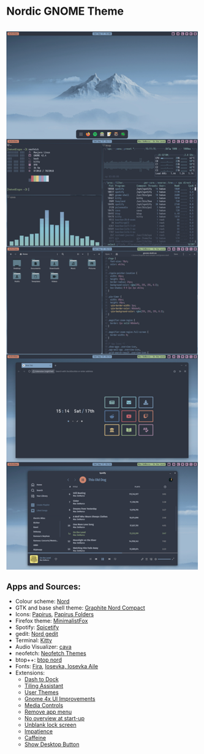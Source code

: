 # Nordic GNOME Theme

<br/>

<img src="screenshots/screenshot-dots.png" width="500px">

<br/>

## Apps and Sources:
- Colour scheme: [Nord](https://github.com/arcticicestudio/nord)
- GTK and base shell theme: [Graphite Nord Compact](https://github.com/vinceliuice/Graphite-gtk-theme)
- Icons: [Papirus](https://github.com/PapirusDevelopmentTeam/papirus-icon-theme), [Papirus Folders](https://github.com/PapirusDevelopmentTeam/papirus-folders)
- Firefox theme: [MinimalistFox](https://github.com/canbeardig/MinimalistFox)
- Spotify: [Spicetify](https://github.com/spicetify)
- gedit: [Nord gedit](https://github.com/arcticicestudio/nord-gedit)
- Terminal: [Kitty](https://github.com/kovidgoyal/kitty)
- Audio Visualizer: [cava](https://github.com/karlstav/cava)
- neofetch: [Neofetch Themes](https://github.com/chick2d/neofetch-themes/)
- btop++: [btop nord](https://github.com/aristocratos/btop)
- Fonts: [Fira](https://github.com/mozilla/Fira), [Iosevka, Iosevka Aile](https://github.com/be5invis/Iosevka)
- Extensions:
  - [Dash to Dock](https://extensions.gnome.org/extension/307/dash-to-dock/)
  - [Tiling Assistant](https://extensions.gnome.org/extension/3733/tiling-assistant/)
  - [User Themes](https://extensions.gnome.org/extension/19/user-themes/)
  - [Gnome 4x UI Improvements](https://extensions.gnome.org/extension/4158/gnome-40-ui-improvements/)
  - [Media Controls](https://extensions.gnome.org/extension/4470/media-controls/)
  - [Remove app menu](https://extensions.gnome.org/extension/3906/remove-app-menu/)
  - [No overview at start-up](https://extensions.gnome.org/extension/4099/no-overview/)
  - [Unblank lock screen](https://extensions.gnome.org/extension/1414/unblank/)
  - [Impatience](https://extensions.gnome.org/extension/277/impatience/)
  - [Caffeine](https://extensions.gnome.org/extension/517/caffeine/)
  - [Show Desktop Button](https://extensions.gnome.org/extension/1194/show-desktop-button/)
